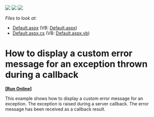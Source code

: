 <!-- default badges list -->
![](https://img.shields.io/endpoint?url=https://codecentral.devexpress.com/api/v1/VersionRange/128564153/13.1.4%2B)
[![](https://img.shields.io/badge/Open_in_DevExpress_Support_Center-FF7200?style=flat-square&logo=DevExpress&logoColor=white)](https://supportcenter.devexpress.com/ticket/details/E2983)
[![](https://img.shields.io/badge/📖_How_to_use_DevExpress_Examples-e9f6fc?style=flat-square)](https://docs.devexpress.com/GeneralInformation/403183)
<!-- default badges end -->
<!-- default file list -->
*Files to look at*:

* [Default.aspx](./CS/WebSite/Default.aspx) (VB: [Default.aspx](./VB/WebSite/Default.aspx))
* [Default.aspx.cs](./CS/WebSite/Default.aspx.cs) (VB: [Default.aspx.vb](./VB/WebSite/Default.aspx.vb))
<!-- default file list end -->
# How to display a custom error message for an exception thrown during a callback
<!-- run online -->
**[[Run Online]](https://codecentral.devexpress.com/e2983/)**
<!-- run online end -->


<p>This example shows how to display a custom error message for an exception. The exception is raised during a server callback. The error message has been received as a callback result.<br />
</p>

<br/>


